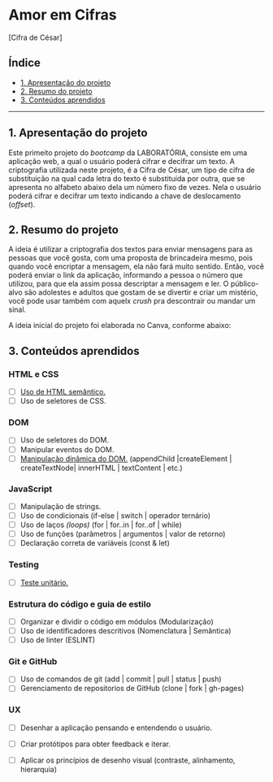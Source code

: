 # Amor em Cifras
[Cifra de César]

## Índice

* [1. Apresentação do projeto](#1-apresentação-do-projeto)
* [2. Resumo do projeto](#2-resumo-do-projeto)
* [3. Conteúdos aprendidos](#3-conteúdos-aprendidos)

***

## 1. Apresentação do projeto

Este primeito projeto do _bootcamp_ da LABORATÓRIA, consiste em uma aplicação web,
a qual o usuário poderá cifrar e decifrar um texto.
A criptografia utilizada neste projeto, é a Cifra de César, um tipo de cifra de
substituição na qual cada letra do texto é substituída por outra, que se apresenta
no alfabeto abaixo dela um número fixo de vezes.
Nela o usuário poderá cifrar e decifrar um texto indicando a chave de deslocamento (_offset_).

## 2. Resumo do projeto

A ideia é utilizar a criptografia dos textos para enviar mensagens para as pessoas
que você gosta, com uma proposta de brincadeira mesmo, pois quando você encriptar a
mensagem, ela não fará muito sentido.
Então, você poderá enviar o link da aplicação, informando a pessoa o número que utilizou,
para que ela assim possa descriptar a mensagem e ler.
O público-alvo são adolestes e adultos que gostam de se divertir e criar um mistério,
você pode usar também com aquelx _crush_ pra descontrair ou mandar um sinal.

A ideia inicial do projeto foi elaborada no Canva, conforme abaixo:


## 3. Conteúdos aprendidos

### HTML e CSS

* [ ] [Uso de HTML semântico.](https://developer.mozilla.org/pt-BR/docs/Glossario/Semantica#Sem%C3%A2ntica_em_HTML)
* [ ] Uso de seletores de CSS.

### DOM

* [ ] Uso de seletores do DOM.
* [ ] Manipular eventos do DOM.
* [ ] [Manipulação dinâmica do DOM.](https://developer.mozilla.org/pt-BR/docs/DOM/Referencia_do_DOM/Introdu%C3%A7%C3%A3o)
(appendChild |createElement | createTextNode| innerHTML | textContent | etc.)

### JavaScript

* [ ] Manipulação de strings.
* [ ] Uso de condicionais (if-else | switch | operador ternário)
* [ ] Uso de laços _(loops)_ (for | for..in | for..of | while)
* [ ] Uso de funções (parâmetros | argumentos | valor de retorno)
* [ ] Declaração correta de variáveis (const & let)

### Testing

* [ ] [Teste unitário.](https://jestjs.io/docs/pt-BR/getting-started)

### Estrutura do código e guia de estilo

* [ ] Organizar e dividir o código em módulos (Modularização)
* [ ] Uso de identificadores descritivos (Nomenclatura | Semântica)
* [ ] Uso de linter (ESLINT)

### Git e GitHub

* [ ] Uso de comandos de git (add | commit | pull | status | push)
* [ ] Gerenciamento de repositorios de GitHub (clone | fork | gh-pages)

### UX

* [ ] Desenhar a aplicação pensando e entendendo o usuário.
* [ ] Criar protótipos para obter feedback e iterar.
* [ ] Aplicar os princípios de desenho visual (contraste, alinhamento, hierarquia)

